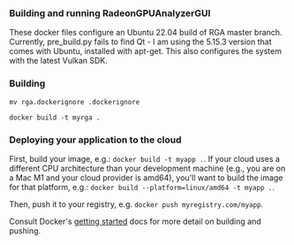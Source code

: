### Building and running RadeonGPUAnalyzerGUI

These docker files configure an Ubuntu 22.04 build of RGA master branch.  
Currently, pre_build.py fails to find Qt - I am using the 5.15.3 version 
that comes with Ubuntu, installed with apt-get.  This also configures the 
system with the latest Vulkan SDK.

### Building

`mv rga.dockerignore .dockerignore`

`docker build -t myrga .`

### Deploying your application to the cloud

First, build your image, e.g.: `docker build -t myapp .`.
If your cloud uses a different CPU architecture than your development
machine (e.g., you are on a Mac M1 and your cloud provider is amd64),
you'll want to build the image for that platform, e.g.:
`docker build --platform=linux/amd64 -t myapp .`.

Then, push it to your registry, e.g. `docker push myregistry.com/myapp`.

Consult Docker's [getting started](https://docs.docker.com/go/get-started-sharing/)
docs for more detail on building and pushing.
